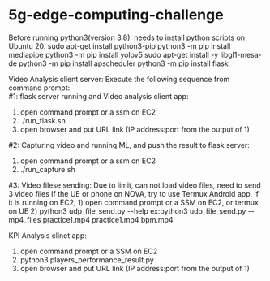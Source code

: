 # 5g-edge-computing-challenge

Before running python3(version 3.8): needs to install python scripts on Ubuntu 20.
   sudo apt-get install python3-pip
   python3 -m pip install mediapipe
   python3 -m pip install yolov5 
   sudo apt-get install -y libgl1-mesa-de
   python3 -m pip install apscheduler
   python3 -m pip install flask

Video Analysis client server:
Execute the following sequence from command prompt:   
#1: flask server running and Video analysis client app:
   1) open command prompt or a ssm on EC2
   2) ./run_flask.sh
   3) open browser and put URL link (IP address:port from the output of 1)
    
#2: Capturing video and running ML, and push the result to flask server:
   1) open command prompt or a ssm on EC2
   2) ./run_capture.sh  

#3: Video filese sending: Due to limit, can not load video files, need to send 3 video files
    If the UE or phone on NOVA, try to use Termux Android app, if it is running on EC2,
    1) open command prompt or a SSM on EC2, or termux on UE
    2) python3 udp_file_send.py --help
       ex:python3 udp_file_send.py --mp4_files practice1.mp4 practice1.mp4 bpm.mp4
       

KPI Analysis clinet app:
  1) open command prompt or a SSM on EC2
  2) python3 players_performance_result.py
  3) open browser and put URL link (IP address:port from the output of 1)
 
